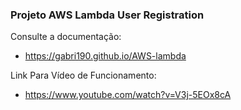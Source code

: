 ### Projeto AWS Lambda User Registration

Consulte a documentação:
  - https://gabri190.github.io/AWS-lambda

Link Para Vídeo de Funcionamento:

  - https://www.youtube.com/watch?v=V3j-5EOx8cA 